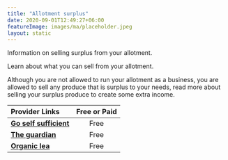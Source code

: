 ```yaml
---
title: "Allotment surplus"
date: 2020-09-01T12:49:27+06:00
featureImage: images/ma/placeholder.jpeg
layout: static
---
```


Information on selling surplus from your allotment.

Learn about what you can sell from your allotment.

Although you are not allowed to run your allotment as a business, you are allowed to sell any produce that is surplus to your needs, read more about selling your surplus produce to create some extra income.

| Provider Links      | Free or Paid  |  
| :-----------          | :--------------:      |  
| [**Go self sufficient**](https://goselfsufficient.co.uk/selling-from-your-allotment/) | Free | 
| [**The guardian**](https://www.theguardian.com/money/2013/jul/26/making-money-allotment-gardeners) | Free | 
| [**Organic lea**](https://www.organiclea.org.uk/wp-content/uploads/2010/04/sellingallotmentproduce.pdf) | Free | 
  

<br/><br/>






